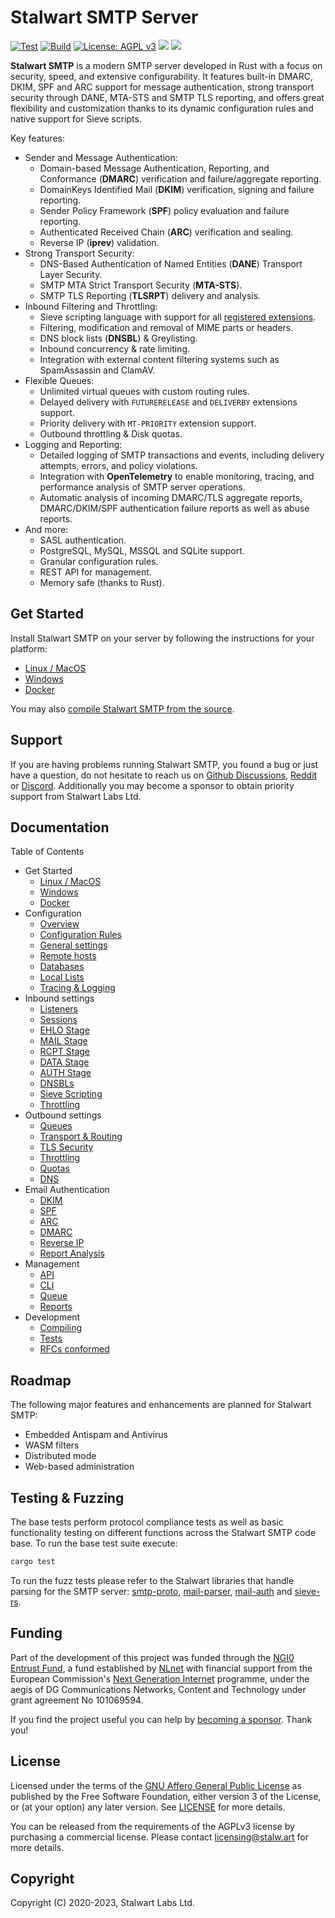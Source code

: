 # Stalwart SMTP Server

[![Test](https://github.com/stalwartlabs/smtp-server/actions/workflows/test.yml/badge.svg)](https://github.com/stalwartlabs/smtp-server/actions/workflows/test.yml)
[![Build](https://github.com/stalwartlabs/smtp-server/actions/workflows/build.yml/badge.svg)](https://github.com/stalwartlabs/smtp-server/actions/workflows/build.yml)
[![License: AGPL v3](https://img.shields.io/badge/License-AGPL_v3-blue.svg)](https://www.gnu.org/licenses/agpl-3.0)
[![](https://img.shields.io/discord/923615863037390889?label=Chat)](https://discord.gg/jtgtCNj66U)
[![](https://img.shields.io/twitter/follow/stalwartlabs?style=flat)](https://twitter.com/stalwartlabs)

**Stalwart SMTP** is a modern SMTP server developed in Rust with a focus on security, speed, and extensive configurability. 
It features built-in DMARC, DKIM, SPF and ARC support for message authentication, strong transport security through DANE, MTA-STS and SMTP TLS reporting, and offers great flexibility and customization thanks to its dynamic configuration rules and native support for Sieve scripts.

Key features:

- Sender and Message Authentication:
  - Domain-based Message Authentication, Reporting, and Conformance (**DMARC**) verification and failure/aggregate reporting.
  - DomainKeys Identified Mail (**DKIM**) verification, signing and failure reporting.
  - Sender Policy Framework (**SPF**) policy evaluation and failure reporting.
  - Authenticated Received Chain (**ARC**) verification and sealing.
  - Reverse IP (**iprev**) validation.
- Strong Transport Security:
  - DNS-Based Authentication of Named Entities (**DANE**) Transport Layer Security.
  - SMTP MTA Strict Transport Security (**MTA-STS**).
  - SMTP TLS Reporting (**TLSRPT**) delivery and analysis.
- Inbound Filtering and Throttling:
  - Sieve scripting language with support for all [registered extensions](https://www.iana.org/assignments/sieve-extensions/sieve-extensions.xhtml).
  - Filtering, modification and removal of MIME parts or headers.
  - DNS block lists (**DNSBL**) & Greylisting.
  - Inbound concurrency & rate limiting.
  - Integration with external content filtering systems such as SpamAssassin and ClamAV.
- Flexible Queues:
  - Unlimited virtual queues with custom routing rules.
  - Delayed delivery with `FUTURERELEASE` and `DELIVERBY` extensions support.
  - Priority delivery with `MT-PRIORITY` extension support.
  - Outbound throttling & Disk quotas.
- Logging and Reporting:
  - Detailed logging of SMTP transactions and events, including delivery attempts, errors, and policy violations.
  - Integration with **OpenTelemetry** to enable monitoring, tracing, and performance analysis of SMTP server operations.
  - Automatic analysis of incoming DMARC/TLS aggregate reports, DMARC/DKIM/SPF authentication failure reports as well as abuse reports.
- And more:
  - SASL authentication.
  - PostgreSQL, MySQL, MSSQL and SQLite support.
  - Granular configuration rules.
  - REST API for management.
  - Memory safe (thanks to Rust).

## Get Started

Install Stalwart SMTP on your server by following the instructions for your platform:

- [Linux / MacOS](https://stalw.art/smtp/get-started/linux/)
- [Windows](https://stalw.art/smtp/get-started/windows/)
- [Docker](https://stalw.art/smtp/get-started/docker/)

You may also [compile Stalwart SMTP from the source](https://stalw.art/smtp/development/compile/).

## Support

If you are having problems running Stalwart SMTP, you found a bug or just have a question,
do not hesitate to reach us on [Github Discussions](https://github.com/stalwartlabs/smtp-server/discussions),
[Reddit](https://www.reddit.com/r/stalwartlabs) or [Discord](https://discord.gg/gNCVEEkWyX).
Additionally you may become a sponsor to obtain priority support from Stalwart Labs Ltd.

## Documentation

Table of Contents

- Get Started
  - [Linux / MacOS](https://stalw.art/smtp/get-started/linux/)
  - [Windows](https://stalw.art/smtp/get-started/windows/)
  - [Docker](https://stalw.art/smtp/get-started/docker/)
- Configuration
  - [Overview](https://stalw.art/smtp/settings/overview)
  - [Configuration Rules](https://stalw.art/smtp/settings/rules)
  - [General settings](https://stalw.art/smtp/settings/general)
  - [Remote hosts](https://stalw.art/smtp/settings/remote)
  - [Databases](https://stalw.art/smtp/settings/database)
  - [Local Lists](https://stalw.art/smtp/settings/list)
  - [Tracing & Logging](https://stalw.art/smtp/settings/tracing)
- Inbound settings
  - [Listeners](https://stalw.art/smtp/inbound/listeners)
  - [Sessions](https://stalw.art/smtp/inbound/session)
  - [EHLO Stage](https://stalw.art/smtp/inbound/ehlo)
  - [MAIL Stage](https://stalw.art/smtp/inbound/mail)
  - [RCPT Stage](https://stalw.art/smtp/inbound/rcpt)
  - [DATA Stage](https://stalw.art/smtp/inbound/data)
  - [AUTH Stage](https://stalw.art/smtp/inbound/auth)
  - [DNSBLs](https://stalw.art/smtp/inbound/dnsbl)
  - [Sieve Scripting](https://stalw.art/smtp/inbound/sieve)
  - [Throttling](https://stalw.art/smtp/inbound/throttle)
- Outbound settings
  - [Queues](https://stalw.art/smtp/outbound/queue)
  - [Transport & Routing](https://stalw.art/smtp/outbound/transport)
  - [TLS Security](https://stalw.art/smtp/outbound/tls)
  - [Throttling](https://stalw.art/smtp/outbound/throttle)
  - [Quotas](https://stalw.art/smtp/outbound/quota)
  - [DNS](https://stalw.art/smtp/outbound/dns)
- Email Authentication
  - [DKIM](https://stalw.art/smtp/auth/dkim)
  - [SPF](https://stalw.art/smtp/auth/spf)
  - [ARC](https://stalw.art/smtp/auth/arc)
  - [DMARC](https://stalw.art/smtp/auth/dmarc)
  - [Reverse IP](https://stalw.art/smtp/auth/iprev)
  - [Report Analysis](https://stalw.art/smtp/auth/analysis)
- Management
  - [API](https://stalw.art/smtp/management/api)
  - [CLI](https://stalw.art/smtp/management/cli)
  - [Queue](https://stalw.art/smtp/management/queue)
  - [Reports](https://stalw.art/smtp/management/reports)
- Development
  - [Compiling](https://stalw.art/smtp/development/compile/)
  - [Tests](https://stalw.art/smtp/development/test/)
  - [RFCs conformed](https://stalw.art/smtp/development/rfc/)

## Roadmap

The following major features and enhancements are planned for Stalwart SMTP:

- Embedded Antispam and Antivirus
- WASM filters
- Distributed mode
- Web-based administration

## Testing & Fuzzing

The base tests perform protocol compliance tests as well as basic functionality testing on different functions across the Stalwart SMTP code base. 
To run the base test suite execute:

```bash
cargo test
```

To run the fuzz tests please refer to the Stalwart libraries that handle parsing for the SMTP server: [smtp-proto](https://github.com/stalwartlabs/smtp-proto),
[mail-parser](https://github.com/stalwartlabs/mail-parser),
[mail-auth](https://github.com/stalwartlabs/mail-auth) and [sieve-rs](https://github.com/stalwartlabs/sieve). 

## Funding

Part of the development of this project was funded through the [NGI0 Entrust Fund](https://nlnet.nl/entrust), a fund established by [NLnet](https://nlnet.nl/) with financial support from the European Commission's [Next Generation Internet](https://ngi.eu/) programme, under the aegis of DG Communications Networks, Content and Technology under grant agreement No 101069594.

If you find the project useful you can help by [becoming a sponsor](https://github.com/sponsors/stalwartlabs). Thank you!

## License

Licensed under the terms of the [GNU Affero General Public License](https://www.gnu.org/licenses/agpl-3.0.en.html) as published by
the Free Software Foundation, either version 3 of the License, or (at your option) any later version.
See [LICENSE](LICENSE) for more details.

You can be released from the requirements of the AGPLv3 license by purchasing
a commercial license. Please contact licensing@stalw.art for more details.
  
## Copyright

Copyright (C) 2020-2023, Stalwart Labs Ltd.
